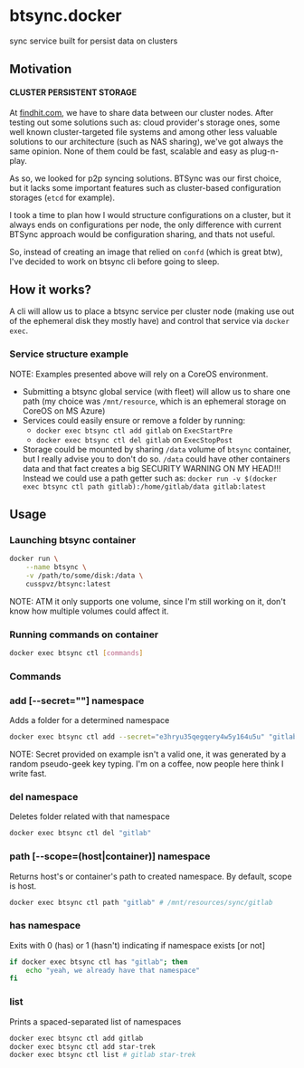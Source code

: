 # btsync.docker
sync service built for persist data on clusters

## Motivation

#### CLUSTER PERSISTENT STORAGE

At [findhit.com](https://findhit.com), we have to share data between our cluster
nodes. After testing out some solutions such as: cloud provider's storage ones,
some well known cluster-targeted file systems and among other less valuable
solutions to our architecture (such as NAS sharing), we've got always the same
opinion. None of them could be fast, scalable and easy as plug-n-play.

As so, we looked for p2p syncing solutions. BTSync was our first choice, but it
lacks some important features such as cluster-based configuration storages
(`etcd` for example).

I took a time to plan how I would structure configurations on a cluster, but it
always ends on configurations per node, the only difference with current BTSync
approach would be configuration sharing, and thats not useful.

So, instead of creating an image that relied on `confd` (which is great btw),
I've decided to work on btsync cli before going to sleep.

## How it works?

A cli will allow us to place a btsync service per cluster node (making use out of
the ephemeral disk they mostly have) and control that service via `docker exec`.

### Service structure example
NOTE: Examples presented  above will rely on a CoreOS environment.

- Submitting a btsync global service (with fleet) will allow us to share one
path (my choice was `/mnt/resource`, which is an ephemeral storage on CoreOS on MS Azure)
- Services could easily ensure or remove a folder by running:
  - `docker exec btsync ctl add gitlab` on `ExecStartPre`
  - `docker exec btsync ctl del gitlab` on `ExecStopPost`
- Storage could be mounted by sharing `/data` volume of `btsync` container, but I really advise you to don't do so. `/data` could have other containers data
and that fact creates a big SECURITY WARNING ON MY HEAD!!! Instead we could use
a path getter such as:
`docker run -v $(docker exec btsync ctl path gitlab):/home/gitlab/data gitlab:latest`

## Usage

### Launching btsync container

```bash
docker run \
    --name btsync \
    -v /path/to/some/disk:/data \
    cusspvz/btsync:latest
```

NOTE: ATM it only supports one volume, since I'm still working on it, don't know
how multiple volumes could affect it.

### Running commands on container
```bash
docker exec btsync ctl [commands]
```

### Commands

### add [--secret=""] namespace
Adds a folder for a determined namespace

```bash
docker exec btsync ctl add --secret="e3hryu35qegqery4w5y164u5u" "gitlab"
```

NOTE: Secret provided on example isn't a valid one, it was generated by a random
pseudo-geek key typing. I'm on a coffee, now people here think I write fast.

### del namespace
Deletes folder related with that namespace

```bash
docker exec btsync ctl del "gitlab"
```

### path [--scope=(host|container)] namespace
Returns host's or container's path to created namespace.
By default, scope is host.

```bash
docker exec btsync ctl path "gitlab" # /mnt/resources/sync/gitlab
```

### has namespace
Exits with 0 (has) or 1 (hasn't) indicating if namespace exists [or not]

```bash
if docker exec btsync ctl has "gitlab"; then
    echo "yeah, we already have that namespace"
fi
```

### list
Prints a spaced-separated list of namespaces

```bash
docker exec btsync ctl add gitlab
docker exec btsync ctl add star-trek
docker exec btsync ctl list # gitlab star-trek
```
